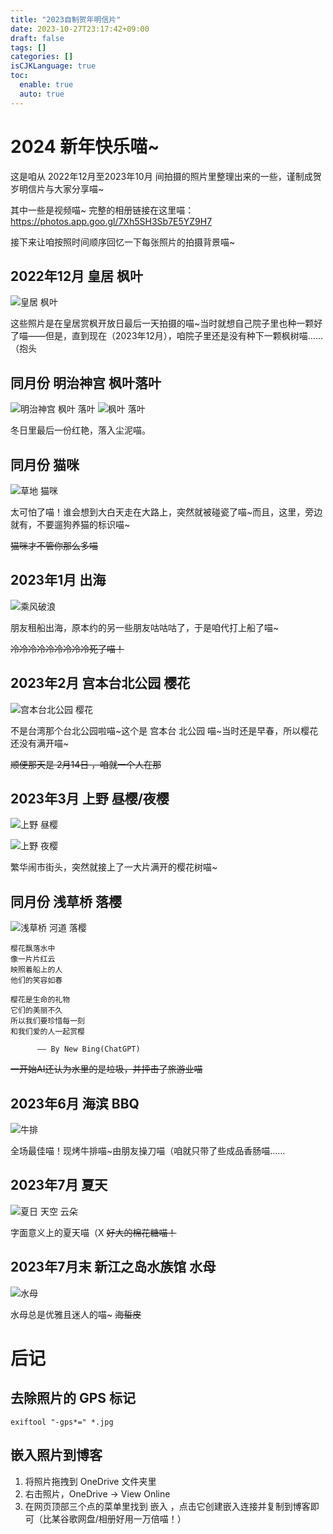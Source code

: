 ```yaml
---
title: "2023自制贺年明信片"
date: 2023-10-27T23:17:42+09:00
draft: false
tags: []
categories: []
isCJKLanguage: true
toc:
  enable: true
  auto: true
---
```



# 2024 新年快乐喵~

这是咱从 2022年12月至2023年10月 间拍摄的照片里整理出来的一些，谨制成贺岁明信片与大家分享喵~

其中一些是视频喵~ 完整的相册链接在这里喵： https://photos.app.goo.gl/7Xh5SH3Sb7E5YZ9H7

接下来让咱按照时间顺序回忆一下每张照片的拍摄背景喵~

## 2022年12月 皇居 枫叶

![皇居 枫叶](https://onedrive.live.com/embed?resid=b78603e44cb2fae9%21182921&authkey=%21AF9x3KgxGaLJ8hU&width=1024)

这些照片是在皇居赏枫开放日最后一天拍摄的喵~当时就想自己院子里也种一颗好了喵——但是，直到现在（2023年12月），咱院子里还是没有种下一颗枫树喵……（抱头

## 同月份 明治神宫 枫叶落叶

![明治神宫 枫叶 落叶](https://onedrive.live.com/embed?resid=b78603e44cb2fae9%21182923&authkey=%21ADubESO_xO-2qx8&width=1024)
![枫叶 落叶](https://onedrive.live.com/embed?resid=b78603e44cb2fae9%21182924&authkey=%21ADw5WPTp6ZUmNJU&width=1024)

冬日里最后一份红艳，落入尘泥喵。

## 同月份 猫咪

![草地 猫咪](https://onedrive.live.com/embed?resid=b78603e44cb2fae9%21182922&authkey=%21AOfSkafHUyan0Xg&width=1024)

太可怕了喵！谁会想到大白天走在大路上，突然就被碰瓷了喵~而且，这里，旁边就有，不要遛狗养猫的标识喵~

~~猫咪才不管你那么多喵~~

## 2023年1月 出海

![乘风破浪](https://onedrive.live.com/embed?resid=b78603e44cb2fae9%21182918&authkey=%21AHIPrAgv__g9x34&width=1024)

朋友租船出海，原本约的另一些朋友咕咕咕了，于是咱代打上船了喵~

~~冷冷冷冷冷冷冷冷冷死了喵！~~

## 2023年2月 宫本台北公园 樱花

![宫本台北公园 樱花](https://onedrive.live.com/embed?resid=b78603e44cb2fae9%21182920&authkey=%21AF2ylERWvIqYc7Y&width=1024)

不是台湾那个台北公园啦喵~这个是 宫本台 北公园 喵~当时还是早春，所以樱花还没有满开喵~

~~顺便那天是 2月14日 ，咱就一个人在那~~

## 2023年3月 上野 昼樱/夜樱

![上野 昼樱](https://onedrive.live.com/embed?resid=b78603e44cb2fae9%21182916&authkey=%21AAgv3Ys7DzjXJDw&width=1024)

![上野 夜樱](https://onedrive.live.com/embed?resid=b78603e44cb2fae9%21182917&authkey=%21ACY_pcKgwlxNNvU&width=1024)

繁华闹市街头，突然就接上了一大片满开的樱花树喵~

## 同月份 浅草桥 落樱

![浅草桥 河道 落樱](https://onedrive.live.com/embed?resid=b78603e44cb2fae9%21182915&authkey=%21AM-jqxyDdTQqHJY&width=1024)

    樱花飘落水中
    像一片片红云
    映照着船上的人
    他们的笑容如春

    樱花是生命的礼物
    它们的美丽不久
    所以我们要珍惜每一刻
    和我们爱的人一起赏樱

          —— By New Bing(ChatGPT)

~~一开始AI还认为水里的是垃圾，并抨击了旅游业喵~~

## 2023年6月 海滨 BBQ

![牛排](https://onedrive.live.com/embed?resid=b78603e44cb2fae9%21182914&authkey=%21AF8WPKZk7LZxvkg&height=1024)

全场最佳喵！现烤牛排喵~由朋友操刀喵（咱就只带了些成品香肠喵……

## 2023年7月 夏天

![夏日 天空 云朵](https://onedrive.live.com/embed?resid=b78603e44cb2fae9%21182913&authkey=%21AFvrY94ruvMjSpo&width=1024)

字面意义上的夏天喵（X ~~好大的棉花糖喵！~~

## 2023年7月末 新江之岛水族馆 水母

![水母](https://onedrive.live.com/embed?resid=b78603e44cb2fae9%21182912&authkey=%21AAZIGQEZg6didXc&height=1024)

水母总是优雅且迷人的喵~ ~~海蜇皮~~

# 后记

## 去除照片的 GPS 标记

`exiftool "-gps*=" *.jpg`

## 嵌入照片到博客

1. 将照片拖拽到 OneDrive 文件夹里
2. 右击照片，OneDrive -> View Online
3. 在网页顶部三个点的菜单里找到 嵌入 ，点击它创建嵌入连接并复制到博客即可（比某谷歌网盘/相册好用一万倍喵！）